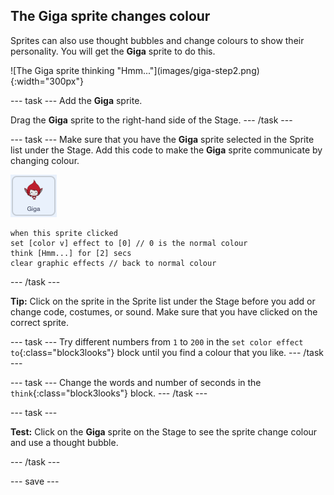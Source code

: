 ## The Giga sprite changes colour

Sprites can also use thought bubbles and change colours to show their personality. You will get the **Giga** sprite to do this.

<div style="display: flex; flex-wrap: wrap">
<div style="flex-basis: 200px; flex-grow: 1; margin-right: 15px;">
![The Giga sprite thinking "Hmm..."](images/giga-step2.png){:width="300px"}
</div>
</div>

--- task ---
Add the **Giga** sprite. 

Drag the **Giga** sprite to the right-hand side of the Stage.
--- /task ---

--- task ---
Make sure that you have the **Giga** sprite selected in the Sprite list under the Stage. Add this code to make the **Giga** sprite communicate by changing colour. 

![The Giga sprite](images/giga-sprite.png)

```blocks3
when this sprite clicked
set [color v] effect to [0] // 0 is the normal colour
think [Hmm...] for [2] secs 
clear graphic effects // back to normal colour
```

--- /task ---

**Tip:** Click on the sprite in the Sprite list under the Stage before you add or change code, costumes, or sound. Make sure that you have clicked on the correct sprite.

--- task ---
Try different numbers from `1` to `200` in the `set color effect to`{:class="block3looks"} block until you find a colour that you like. 
--- /task ---

--- task ---
Change the words and number of seconds in the `think`{:class="block3looks"} block.
--- /task ---

--- task ---

**Test:** Click on the **Giga** sprite on the Stage to see the sprite change colour and use a thought bubble.

--- /task ---

--- save ---
